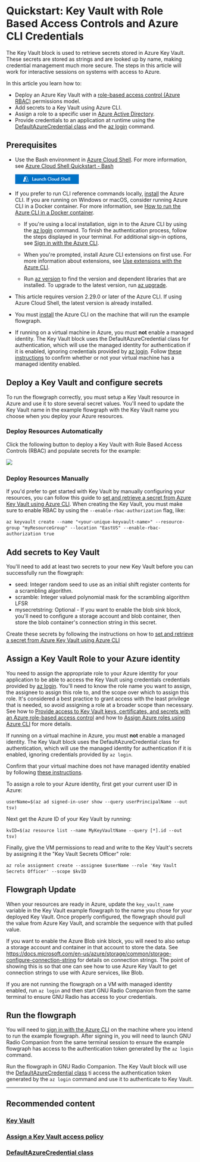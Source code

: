 # Quickstart: Key Vault with Role Based Access Controls and Azure CLI Credentials

The Key Vault block is used to retrieve secrets stored in Azure Key Vault. These secrets are stored as strings and are looked up by name, making credential management much more secure. The steps in this article will work for interactive sessions on
systems with access to Azure.


In this article you learn how to:
- Deploy an Azure Key Vault with a [role-based access control (Azure RBAC)](https://docs.microsoft.com/en-us/azure/role-based-access-control/overview) permissions model.
- Add secrets to a Key Vault using Azure CLI.
- Assign a role to a specific user in [Azure Active Directory](https://docs.microsoft.com/en-us/azure/active-directory/fundamentals/active-directory-whatis).
- Provide credentials to an application at runtime using the [DefaultAzureCredential class](https://docs.microsoft.com/en-us/dotnet/api/azure.identity.defaultazurecredential) and the [az login](https://docs.microsoft.com/en-us/cli/azure/reference-index#az_login) command.

## Prerequisites
- Use the Bash environment in [Azure Cloud Shell](https://docs.microsoft.com/en-us/azure/cloud-shell/quickstart).
For more information, see [Azure Cloud Shell Quickstart - Bash](https://docs.microsoft.com/en-us/azure/cloud-shell/quickstart)

    <a href="https://shell.azure.com"><img src="hdi-launch-cloud-shell.png"></a>

- If you prefer to run CLI reference commands locally, [install](https://docs.microsoft.com/en-us/cli/azure/install-azure-cli) the Azure CLI. If you are running on Windows or macOS, consider running Azure CLI in a Docker container. For more information, see [How to run the Azure CLI in a Docker container](https://docs.microsoft.com/en-us/cli/azure/run-azure-cli-docker).

    - If you're using a local installation, sign in to the Azure CLI by using the [az login](https://docs.microsoft.com/en-us/cli/azure/reference-index#az_login) command. To finish the authentication process, follow the steps displayed in your terminal. For additional sign-in options, see [Sign in with the Azure CLI](https://docs.microsoft.com/en-us/cli/azure/authenticate-azure-cli).

    - When you're prompted, install Azure CLI extensions on first use. For more information about extensions, see [Use extensions with the Azure CLI](https://docs.microsoft.com/en-us/cli/azure/azure-cli-extensions-overview).

    - Run [az version](https://docs.microsoft.com/en-us/cli/azure/reference-index?#az_version) to find the version and dependent libraries that are installed. To upgrade to the latest version, run [az upgrade](https://docs.microsoft.com/en-us/cli/azure/reference-index?#az_upgrade).

- This article requires version 2.29.0 or later of the Azure CLI. If using Azure Cloud Shell, the latest version is already installed.
- You must [install](https://docs.microsoft.com/en-us/cli/azure/install-azure-cli) the Azure CLI on the machine that will run the example flowgraph.
- If running on a virtual machine in Azure, you must **not** enable a managed identity. The Key Vault block uses the DefaultAzureCredential class for authentication, which will use the managed identity for authentication if it is enabled, ignoring credentials provided by [az login](https://docs.microsoft.com/en-us/cli/azure/reference-index#az_login). Follow [these instructions](managed_identity_cli_quickstart.md) to confirm whether or not your virtual machine has a managed identity enabled.

## Deploy a Key Vault and configure secrets
To run the flowgraph correctly, you must setup a Key Vault resource in Azure and use it to store several secret values. You'll need to update the Key Vault name in the example flowgraph with the Key Vault name you choose when you deploy your Azure resources.

### Deploy Resources Automatically
Click the following button to deploy a Key Vault with Role Based Access Controls (RBAC) and populate secrets for the example:

<a href="https://portal.azure.com/#create/Microsoft.Template/uri/https%3A%2F%2Fraw.githubusercontent.com%2Fmicrosoft%2Fazure-software-radio%2Fdev%2Fgr-azure-software-radio%2Fexamples%2Fkey_vault_example_resources.json" target="_blank"><img src="https://aka.ms/deploytoazurebutton"></a>

### Deploy Resources Manually
If you'd prefer to get started with Key Vault by manually configuring your resources, you can follow this guide to [set and retrieve a secret from Azure Key Vault using Azure CLI](https://docs.microsoft.com/en-us/azure/key-vault/secrets/quick-create-cli). When creating the Key Vault, you must make sure to enable RBAC by using the `--enable-rbac-authorization` flag, like:

```
az keyvault create --name "<your-unique-keyvault-name>" --resource-group "myResourceGroup" --location "EastUS" --enable-rbac-authorization true
```

## Add secrets to Key Vault
 You'll need to add at least two secrets to your new Key Vault before you can successfully run the flowgraph:

- seed: Integer random seed to use as an initial shift register contents for a scrambling algorithm.
- scramble: Integer valued polynomial mask for the scrambling algorithm LFSR
- mysecretstring: Optional - If you want to enable the blob sink block, you'll need to configure a storage account and blob container, then store the blob container's connection string in this secret.

Create these secrets by following the instructions on how to [set and retrieve a secret from Azure Key Vault using Azure CLI](https://docs.microsoft.com/en-us/azure/key-vault/secrets/quick-create-cli)

## Assign a Key Vault Role to your Azure identity
You need to assign the appropriate role to your Azure identity for your application to be able to access the Key Vault using credentials credentials provided by [az login](https://docs.microsoft.com/en-us/cli/azure/reference-index#az_login). You'll need to know the role name you want to assign, the assignee to assign this role to, and the scope over which to assign this role. It's considered a best practice to grant access with the least privilege that is needed, so avoid assigning a role at a broader scope than necessary. See how to [Provide access to Key Vault keys, certificates, and secrets with an Azure role-based access control](https://docs.microsoft.com/en-us/azure/key-vault/general/rbac-guide?tabs=azure-cli) and how to [Assign Azure roles using Azure CLI](https://docs.microsoft.com/en-us/azure/role-based-access-control/role-assignments-cli) for more details.

If running on a virtual machine in Azure, you must **not** enable a managed identity. The Key Vault block uses the DefaultAzureCredential class for authentication, which will use the managed identity for authentication if it is enabled, ignoring credentials provided by `az login`.

Confirm that your virtual machine does not have managed identity enabled by following [these instructions](managed_identity_cli_quickstart.md).

To assign a role to your Azure identity, first get your current user ID in Azure:
```
userName=$(az ad signed-in-user show --query userPrincipalName --out tsv)
```

Next get the Azure ID of your Key Vault by running:
```
kvID=$(az resource list --name MyKeyVaultName --query [*].id --out tsv)
```

Finally, give the VM permissions to read and write to the Key Vault's secrets by assigning it the "Key Vault Secrets Officer" role:
```
az role assignment create --assignee $userName --role 'Key Vault Secrets Officer' --scope $kvID
```

## Flowgraph Update
When your resources are ready in Azure, update the `key_vault_name` variable in the Key Vault example flowgraph to the name you chose for your
deployed Key Vault. Once properly configured, the flowgraph should pull the value from Azure Key Vault, and scramble the sequence with that pulled value.

If you want to enable the Azure Blob sink block, you will need to also setup a storage account and container in that account to store the data. See https://docs.microsoft.com/en-us/azure/storage/common/storage-configure-connection-string for details on connection strings. The point of showing this is so that one can see how to use Azure Key Vault to get connection strings to use with Azure services, like Blob.

If you are not running the flowgraph on a VM with managed identity enabled, run `az login` and then start GNU Radio Companion from the same terminal to ensure GNU Radio has access to your credentials.

## Run the flowgraph
You will need to [sign in with the Azure CLI](https://docs.microsoft.com/en-us/cli/azure/authenticate-azure-cli) on the
machine where you intend to run the example flowgraph. After signing in, you will need to launch GNU Radio Companion
from the same terminal session to ensure the example flowgraph has access to the authentication token generated by the
`az login` command.

Run the flowgraph in GNU Radio Companion. The Key Vault block will use the [DefaultAzureCredential class](https://docs.microsoft.com/en-us/dotnet/api/azure.identity) ti access the authentication token generated by the `az login` command and use it to authenticate to Key Vault.


----
## Recommended content

### [Key Vault](https://docs.microsoft.com/en-us/azure/key-vault/general/overview)
### [Assign a Key Vault access policy](https://docs.microsoft.com/en-us/azure/key-vault/general/assign-access-policy?tabs=azure-cli)
### [DefaultAzureCredential class](https://docs.microsoft.com/en-us/python/api/azure-identity/azure.identity.defaultazurecredential?view=azure-python)







